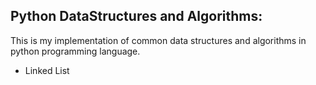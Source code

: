 ## Python DataStructures and Algorithms:

This is my implementation of common data structures and algorithms in python programming language.

* Linked List